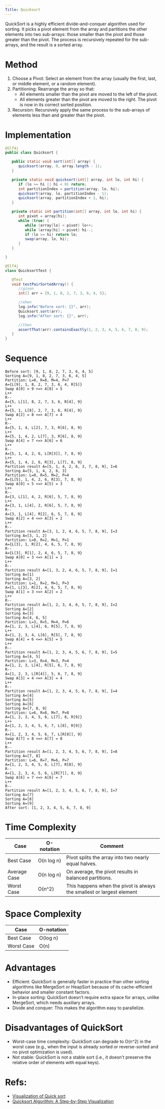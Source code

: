 ```yaml
---
Title: Quicksort
---
```


QuickSort is a highly efficient divide-and-conquer algorithm used for sorting. It picks a pivot element from the array
and partitions the other elements into two sub-arrays: those smaller than the pivot and those greater than the pivot.
The process is recursively repeated for the sub-arrays, and the result is a sorted array.

# Method

1. Choose a Pivot: Select an element from the array (usually the first, last, or middle element, or a random element).
2. Partitioning: Rearrange the array so that:
    - All elements smaller than the pivot are moved to the left of the pivot.
    - All elements greater than the pivot are moved to the right. The pivot is now in its correct sorted position.
5. Recursion: Recursively apply the same process to the sub-arrays of elements less than and greater than the pivot.

# Implementation

```java
@Slf4j
public class Quicksort {

   public static void sort(int[] array) {
      quicksort(array, 0, array.length - 1);
   }

   private static void quicksort(int[] array, int lo, int hi) {
      if (lo >= hi || hi < 0) return;
      int partitionIndex = partition(array, lo, hi);
      quicksort(array, lo, partitionIndex - 1);
      quicksort(array, partitionIndex + 1, hi);
   }

   private static int partition(int[] array, int lo, int hi) {
      int pivot = array[hi];
      while (true) {
         while (array[lo] < pivot) lo++;
         while (array[hi] > pivot) hi--;
         if (lo >= hi) return lo;
         swap(array, lo, hi);
      }
   }

}

@Slf4j
class QuicksortTest {

   @Test
   void testPairSortedArray() {
      //given
      int[] arr = {9, 1, 8, 2, 7, 3, 6, 4, 5};

      //when
      log.info("Before sort: {}", arr);
      Quicksort.sort(arr);
      log.info("After sort: {}", arr);

      //then
      assertThat(arr).containsExactly(1, 2, 3, 4, 5, 6, 7, 8, 9);
   }
}
```

# Sequence

```
Before sort: [9, 1, 8, 2, 7, 3, 6, 4, 5]
Sorting A=[9, 1, 8, 2, 7, 3, 6, 4, 5]
Partition: L=0, R=8, M=4, P=7
A={L[9], 1, 8, 2, 7, 3, 6, 4, R[5]}
Swap A[0] = 9 <=> A[8] = 5
L++
R--
A={5, L[1], 8, 2, 7, 3, 6, R[4], 9}
L++
A={5, 1, L[8], 2, 7, 3, 6, R[4], 9}
Swap A[2] = 8 <=> A[7] = 4
L++
R--
A={5, 1, 4, L[2], 7, 3, R[6], 8, 9}
L++
A={5, 1, 4, 2, L[7], 3, R[6], 8, 9}
Swap A[4] = 7 <=> A[6] = 6
L++
R--
A={5, 1, 4, 2, 6, L[R[3]], 7, 8, 9}
L++
A={5, 1, 4, 2, 6, R[3], L[7], 8, 9}
Partition result A=[5, 1, 4, 2, 6, 3, 7, 8, 9], I=6
Sorting A=[5, 1, 4, 2, 6, 3]
Partition: L=0, R=5, M=2, P=4
A={L[5], 1, 4, 2, 6, R[3], 7, 8, 9}
Swap A[0] = 5 <=> A[5] = 3
L++
R--
A={3, L[1], 4, 2, R[6], 5, 7, 8, 9}
L++
A={3, 1, L[4], 2, R[6], 5, 7, 8, 9}
R--
A={3, 1, L[4], R[2], 6, 5, 7, 8, 9}
Swap A[2] = 4 <=> A[3] = 2
L++
R--
Partition result A=[3, 1, 2, 4, 6, 5, 7, 8, 9], I=3
Sorting A=[3, 1, 2]
Partition: L=0, R=2, M=1, P=1
A={L[3], 1, R[2], 4, 6, 5, 7, 8, 9}
R--
A={L[3], R[1], 2, 4, 6, 5, 7, 8, 9}
Swap A[0] = 3 <=> A[1] = 1
L++
R--
Partition result A=[1, 3, 2, 4, 6, 5, 7, 8, 9], I=1
Sorting A=[1]
Sorting A=[3, 2]
Partition: L=1, R=2, M=1, P=3
A={1, L[3], R[2], 4, 6, 5, 7, 8, 9}
Swap A[1] = 3 <=> A[2] = 2
L++
R--
Partition result A=[1, 2, 3, 4, 6, 5, 7, 8, 9], I=2
Sorting A=[2]
Sorting A=[3]
Sorting A=[4, 6, 5]
Partition: L=3, R=5, M=4, P=6
A={1, 2, 3, L[4], 6, R[5], 7, 8, 9}
L++
A={1, 2, 3, 4, L[6], R[5], 7, 8, 9}
Swap A[4] = 6 <=> A[5] = 5
L++
R--
Partition result A=[1, 2, 3, 4, 5, 6, 7, 8, 9], I=5
Sorting A=[4, 5]
Partition: L=3, R=4, M=3, P=4
A={1, 2, 3, L[4], R[5], 6, 7, 8, 9}
R--
A={1, 2, 3, L[R[4]], 5, 6, 7, 8, 9}
Swap A[3] = 4 <=> A[3] = 4
L++
R--
Partition result A=[1, 2, 3, 4, 5, 6, 7, 8, 9], I=4
Sorting A=[4]
Sorting A=[5]
Sorting A=[6]
Sorting A=[7, 8, 9]
Partition: L=6, R=8, M=7, P=8
A={1, 2, 3, 4, 5, 6, L[7], 8, R[9]}
L++
A={1, 2, 3, 4, 5, 6, 7, L[8], R[9]}
R--
A={1, 2, 3, 4, 5, 6, 7, L[R[8]], 9}
Swap A[7] = 8 <=> A[7] = 8
L++
R--
Partition result A=[1, 2, 3, 4, 5, 6, 7, 8, 9], I=8
Sorting A=[7, 8]
Partition: L=6, R=7, M=6, P=7
A={1, 2, 3, 4, 5, 6, L[7], R[8], 9}
R--
A={1, 2, 3, 4, 5, 6, L[R[7]], 8, 9}
Swap A[6] = 7 <=> A[6] = 7
L++
R--
Partition result A=[1, 2, 3, 4, 5, 6, 7, 8, 9], I=7
Sorting A=[7]
Sorting A=[8]
Sorting A=[9]
After sort: [1, 2, 3, 4, 5, 6, 7, 8, 9]
```

# Time Complexity

| Case         | O-notation | Comment                                                               |
|--------------|------------|-----------------------------------------------------------------------|
| Best Case    | O(n log n) | Pivot splits the array into two nearly equal halves.                  |
| Average Case | O(n log n) | On average, the pivot results in balanced partitions.                 |
| Worst Case   | O(n^2)     | This happens when the pivot is always the smallest or largest element |

# Space Complexity

| Case       | O-notation |
|------------|------------|
| Best Case  | O(log n)   |
| Worst Case | O(n)       |

# Advantages
- Efficient: QuickSort is generally faster in practice than other sorting algorithms like MergeSort or HeapSort because of its cache-efficient behavior and smaller constant factors.
- In-place sorting: QuickSort doesn’t require extra space for arrays, unlike MergeSort, which needs auxiliary arrays.
- Divide and conquer: This makes the algorithm easy to parallelize.

# Disadvantages of QuickSort
- Worst-case time complexity: QuickSort can degrade to O(n^2) in the worst case (e.g., when the input is already sorted or reverse-sorted and no pivot optimization is used).
- Not stable: QuickSort is not a stable sort (i.e., it doesn't preserve the relative order of elements with equal keys).

# Refs:
- [Visualization of Quick sort](https://www.youtube.com/watch?v=aXXWXz5rF64)
- [Quicksort Algorithm: A Step-by-Step Visualization](https://www.youtube.com/watch?v=pM-6r5xsNEY)